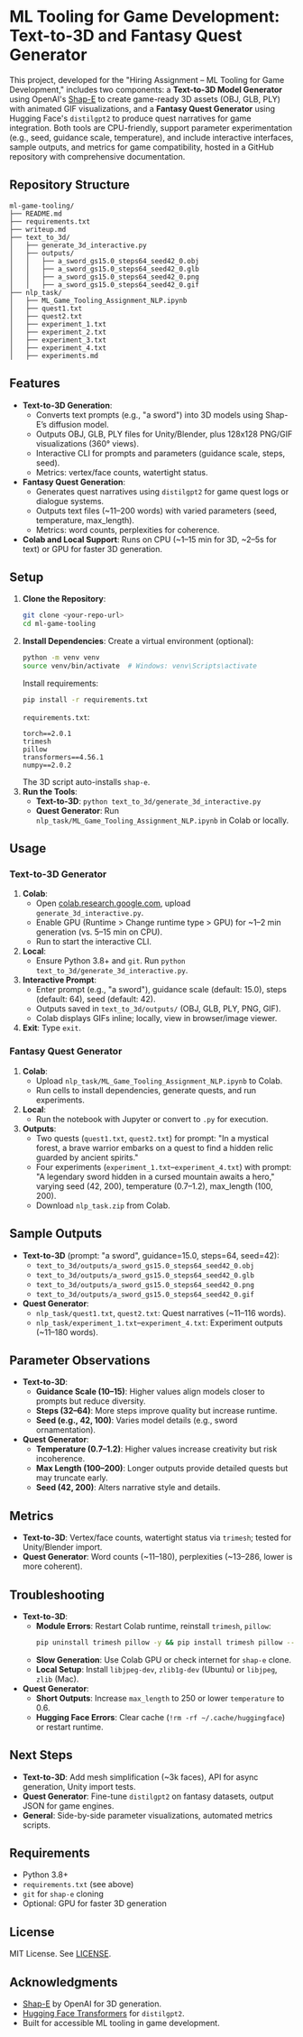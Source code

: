 # ML Tooling for Game Development: Text-to-3D and Fantasy Quest Generator

This project, developed for the "Hiring Assignment – ML Tooling for Game Development," includes two components: a **Text-to-3D Model Generator** using OpenAI's [Shap-E](https://github.com/openai/shap-e) to create game-ready 3D assets (OBJ, GLB, PLY) with animated GIF visualizations, and a **Fantasy Quest Generator** using Hugging Face's `distilgpt2` to produce quest narratives for game integration. Both tools are CPU-friendly, support parameter experimentation (e.g., seed, guidance scale, temperature), and include interactive interfaces, sample outputs, and metrics for game compatibility, hosted in a GitHub repository with comprehensive documentation.

## Repository Structure
```
ml-game-tooling/
├── README.md
├── requirements.txt
├── writeup.md
├── text_to_3d/
│   ├── generate_3d_interactive.py
│   ├── outputs/
│   │   ├── a_sword_gs15.0_steps64_seed42_0.obj
│   │   ├── a_sword_gs15.0_steps64_seed42_0.glb
│   │   ├── a_sword_gs15.0_steps64_seed42_0.png
│   │   ├── a_sword_gs15.0_steps64_seed42_0.gif
├── nlp_task/
│   ├── ML_Game_Tooling_Assignment_NLP.ipynb
│   ├── quest1.txt
│   ├── quest2.txt
│   ├── experiment_1.txt
│   ├── experiment_2.txt
│   ├── experiment_3.txt
│   ├── experiment_4.txt
│   ├── experiments.md
```

## Features
- **Text-to-3D Generation**:
  - Converts text prompts (e.g., "a sword") into 3D models using Shap-E’s diffusion model.
  - Outputs OBJ, GLB, PLY files for Unity/Blender, plus 128x128 PNG/GIF visualizations (360° views).
  - Interactive CLI for prompts and parameters (guidance scale, steps, seed).
  - Metrics: vertex/face counts, watertight status.
- **Fantasy Quest Generation**:
  - Generates quest narratives using `distilgpt2` for game quest logs or dialogue systems.
  - Outputs text files (~11–200 words) with varied parameters (seed, temperature, max_length).
  - Metrics: word counts, perplexities for coherence.
- **Colab and Local Support**: Runs on CPU (~1–15 min for 3D, ~2–5s for text) or GPU for faster 3D generation.

## Setup
1. **Clone the Repository**:
   ```bash
   git clone <your-repo-url>
   cd ml-game-tooling
   ```
2. **Install Dependencies**:
   Create a virtual environment (optional):
   ```bash
   python -m venv venv
   source venv/bin/activate  # Windows: venv\Scripts\activate
   ```
   Install requirements:
   ```bash
   pip install -r requirements.txt
   ```
   `requirements.txt`:
   ```
   torch==2.0.1
   trimesh
   pillow
   transformers==4.56.1
   numpy==2.0.2
   ```
   The 3D script auto-installs `shap-e`.
3. **Run the Tools**:
   - **Text-to-3D**: `python text_to_3d/generate_3d_interactive.py`
   - **Quest Generator**: Run `nlp_task/ML_Game_Tooling_Assignment_NLP.ipynb` in Colab or locally.

## Usage
### Text-to-3D Generator
1. **Colab**:
   - Open [colab.research.google.com](https://colab.research.google.com), upload `generate_3d_interactive.py`.
   - Enable GPU (Runtime > Change runtime type > GPU) for ~1–2 min generation (vs. 5–15 min on CPU).
   - Run to start the interactive CLI.
2. **Local**:
   - Ensure Python 3.8+ and `git`. Run `python text_to_3d/generate_3d_interactive.py`.
3. **Interactive Prompt**:
   - Enter prompt (e.g., "a sword"), guidance scale (default: 15.0), steps (default: 64), seed (default: 42).
   - Outputs saved in `text_to_3d/outputs/` (OBJ, GLB, PLY, PNG, GIF).
   - Colab displays GIFs inline; locally, view in browser/image viewer.
4. **Exit**: Type `exit`.

### Fantasy Quest Generator
1. **Colab**:
   - Upload `nlp_task/ML_Game_Tooling_Assignment_NLP.ipynb` to Colab.
   - Run cells to install dependencies, generate quests, and run experiments.
2. **Local**:
   - Run the notebook with Jupyter or convert to `.py` for execution.
3. **Outputs**:
   - Two quests (`quest1.txt`, `quest2.txt`) for prompt: "In a mystical forest, a brave warrior embarks on a quest to find a hidden relic guarded by ancient spirits."
   - Four experiments (`experiment_1.txt`–`experiment_4.txt`) with prompt: "A legendary sword hidden in a cursed mountain awaits a hero," varying seed (42, 200), temperature (0.7–1.2), max_length (100, 200).
   - Download `nlp_task.zip` from Colab.

## Sample Outputs
- **Text-to-3D** (prompt: "a sword", guidance=15.0, steps=64, seed=42):
  - `text_to_3d/outputs/a_sword_gs15.0_steps64_seed42_0.obj`
  - `text_to_3d/outputs/a_sword_gs15.0_steps64_seed42_0.glb`
  - `text_to_3d/outputs/a_sword_gs15.0_steps64_seed42_0.png`
  - `text_to_3d/outputs/a_sword_gs15.0_steps64_seed42_0.gif`
- **Quest Generator**:
  - `nlp_task/quest1.txt`, `quest2.txt`: Quest narratives (~11–116 words).
  - `nlp_task/experiment_1.txt`–`experiment_4.txt`: Experiment outputs (~11–180 words).

## Parameter Observations
- **Text-to-3D**:
  - **Guidance Scale (10–15)**: Higher values align models closer to prompts but reduce diversity.
  - **Steps (32–64)**: More steps improve quality but increase runtime.
  - **Seed (e.g., 42, 100)**: Varies model details (e.g., sword ornamentation).
- **Quest Generator**:
  - **Temperature (0.7–1.2)**: Higher values increase creativity but risk incoherence.
  - **Max Length (100–200)**: Longer outputs provide detailed quests but may truncate early.
  - **Seed (42, 200)**: Alters narrative style and details.

## Metrics
- **Text-to-3D**: Vertex/face counts, watertight status via `trimesh`; tested for Unity/Blender import.
- **Quest Generator**: Word counts (~11–180), perplexities (~13–286, lower is more coherent).

## Troubleshooting
- **Text-to-3D**:
  - **Module Errors**: Restart Colab runtime, reinstall `trimesh`, `pillow`:
    ```bash
    pip uninstall trimesh pillow -y && pip install trimesh pillow --no-cache-dir
    ```
  - **Slow Generation**: Use Colab GPU or check internet for `shap-e` clone.
  - **Local Setup**: Install `libjpeg-dev`, `zlib1g-dev` (Ubuntu) or `libjpeg`, `zlib` (Mac).
- **Quest Generator**:
  - **Short Outputs**: Increase `max_length` to 250 or lower `temperature` to 0.6.
  - **Hugging Face Errors**: Clear cache (`!rm -rf ~/.cache/huggingface`) or restart runtime.

## Next Steps
- **Text-to-3D**: Add mesh simplification (~3k faces), API for async generation, Unity import tests.
- **Quest Generator**: Fine-tune `distilgpt2` on fantasy datasets, output JSON for game engines.
- **General**: Side-by-side parameter visualizations, automated metrics scripts.

## Requirements
- Python 3.8+
- `requirements.txt` (see above)
- `git` for `shap-e` cloning
- Optional: GPU for faster 3D generation

## License
MIT License. See [LICENSE](LICENSE).

## Acknowledgments
- [Shap-E](https://github.com/openai/shap-e) by OpenAI for 3D generation.
- [Hugging Face Transformers](https://huggingface.co/docs/transformers) for `distilgpt2`.
- Built for accessible ML tooling in game development.
